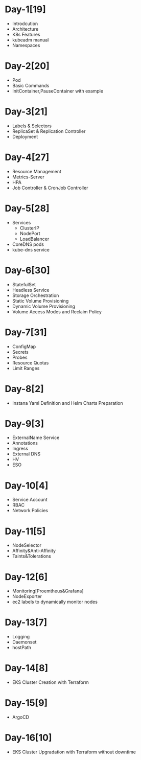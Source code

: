 # Day-1[19]
- Introdcution
- Architecture
- K8s Features
- kubeadm manual
- Namespaces
# Day-2[20]
- Pod
- Basic Commands
- InitContainer,PauseContainer with example
# Day-3[21]
- Labels & Selectors
- ReplicaSet & Replication Controller
- Deployment
# Day-4[27]
- Resource Management
- Metrics-Server
- HPA
- Job Controller & CronJob Controller
# Day-5[28]
- Services
  - ClusterIP
  - NodePort
  - LoadBalancer
- CoreDNS pods
- kube-dns service
# Day-6[30]
- StatefulSet
- Headless Service
- Storage Orchestration
 - Static Volume Provisioning
 - Dynamic Volume Provisioning
- Volume Access Modes and Reclaim Policy
# Day-7[31]
- ConfigMap
- Secrets
- Probes
- Resource Quotas
- Limit Ranges
# Day-8[2]
- Instana Yaml Definition and Helm Charts Preparation
# Day-9[3]
- ExternalName Service
- Annotations
- Ingress
- External DNS
- HV
- ESO
# Day-10[4]
- Service Account
- RBAC
- Network Policies
# Day-11[5]
- NodeSelector
- Affinity&Anti-Affinity
- Taints&Tolerations
# Day-12[6]
- Monitoring[Proemtheus&Grafana]
- NodeExporter
- ec2 labels to dynamically monitor nodes
# Day-13[7]
- Logging
- Daemonset
- hostPath
# Day-14[8]
- EKS Cluster Creation with Terraform
# Day-15[9]
- ArgoCD
# Day-16[10]
- EKS Cluster Upgradation with Terraform without downtime


